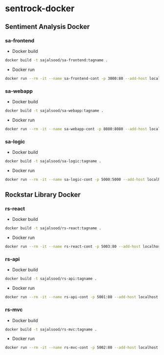 # sentrock-docker

## Sentiment Analysis Docker

### sa-frontend

- Docker build

```sh
docker build -t sajalsood/sa-frontend:tagname .
```

- Docker run

```sh
docker run --rm -it --name sa-frontend-cont -p 3000:80 --add-host localhost:192.168.4.136 sajalsood/sa-frontend:tagname
```

### sa-webapp

- Docker build

```sh
docker build -t sajalsood/sa-webapp:tagname .
```

- Docker run

```sh
docker run --rm -it --name sa-webapp-cont -p 8080:8080 --add-host localhost:192.168.4.136 sajalsood/sa-webapp:tagname
```

### sa-logic

- Docker build

```sh
docker build -t sajalsood/sa-logic:tagname .
```

- Docker run

```sh
docker run --rm -it --name sa-logic-cont -p 5000:5000 --add-host localhost:192.168.4.136 sajalsood/sa-logic:tagname
```

## Rockstar Library Docker

### rs-react

- Docker build

```sh
docker build -t sajalsood/rs-react:tagname .
```

- Docker run

```sh
docker run --rm -it --name rs-react-cont -p 5003:80 --add-host localhost:192.168.4.136 sajalsood/rs-react:tagname
```

### rs-api

- Docker build

```sh
docker build -t sajalsood/rs-api:tagname .
```

- Docker run

```sh
docker run --rm -it --name rs-api-cont -p 5001:80 --add-host localhost:192.168.4.136 sajalsood/rs-api:tagname
```

### rs-mvc

- Docker build

```sh
docker build -t sajalsood/rs-mvc:tagname .
```

- Docker run

```sh 
docker run --rm -it --name rs-mvc-cont -p 5002:80 --add-host localhost:192.168.4.136 sajalsood/rs-mvc:tagname
```
